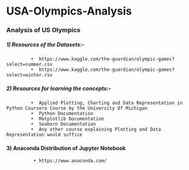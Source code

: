 # USA-Olympics-Analysis
### Analysis of US Olympics 
  
 ##### 1) Resources of the Datasets:-
             •	https://www.kaggle.com/the-guardian/olympic-games?select=summer.csv
             •	https://www.kaggle.com/the-guardian/olympic-games?select=winter.csv
      
      
 ##### 2) Resources for learning the concepts:-
             •	Applied Plotting, Charting and Data Representation in Python Coursera Course by the University Of Michigan 
             •	Python Documentation 
             •	Matplotlib Documentation
             •	Seaborn Documentation
             •	Any other course explaining Plotting and Data Representation would suffice
             
             
 #### 3) Anaconda Distribution of Jupyter Notebook 
              •	https://www.anaconda.com/
              
     
     
